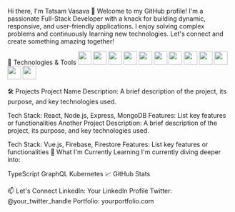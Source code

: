 Hi there, I'm Tatsam Vasava 👋
Welcome to my GitHub profile! I'm a passionate Full-Stack Developer with a knack for building dynamic, responsive, and user-friendly applications. I enjoy solving complex problems and continuously learning new technologies. Let's connect and create something amazing together!

🔧 Technologies & Tools
<img src="https://img.icons8.com/color/48/000000/figma--v1.png" width="30"/> <img src="https://img.icons8.com/color/48/000000/html-5--v1.png" width="30"/> <img src="https://img.icons8.com/color/48/000000/css3.png" width="30"/> <img src="https://img.icons8.com/color/48/000000/javascript--v1.png" width="30"/> <img src="https://img.icons8.com/color/48/000000/nodejs.png" width="30"/> <img src="https://img.icons8.com/color/48/000000/express.png" width="30"/> <img src="https://img.icons8.com/color/48/000000/react-native.png" width="30"/> <img src="https://img.icons8.com/color/48/000000/python--v1.png" width="30"/> <img src="https://img.icons8.com/color/48/000000/java-coffee-cup-logo--v1.png" width="30"/> <img src="https://img.icons8.com/color/48/000000/mongodb.png" width="30"/> <img src="https://img.icons8.com/color/48/000000/docker.png" width="30"/> <img src="https://img.icons8.com/color/48/000000/amazon-web-services.png" width="30"/>

🛠️ Projects
Project Name
Description: A brief description of the project, its purpose, and key technologies used.

Tech Stack: React, Node.js, Express, MongoDB
Features: List key features or functionalities
Another Project
Description: A brief description of the project, its purpose, and key technologies used.

Tech Stack: Vue.js, Firebase, Firestore
Features: List key features or functionalities
🌱 What I'm Currently Learning
I'm currently diving deeper into:

TypeScript
GraphQL
Kubernetes
📈 GitHub Stats

📫 Let's Connect
LinkedIn: Your LinkedIn Profile
Twitter: @your_twitter_handle
Portfolio: yourportfolio.com
